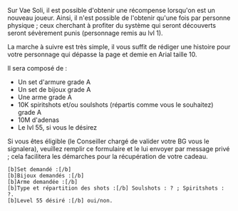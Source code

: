Sur Vae Soli, il est possible d'obtenir une récompense lorsqu'on est un nouveau joueur. Ainsi, il n'est possible de l'obtenir qu'une fois par personne physique ; ceux cherchant à profiter du système qui seront découverts seront sévèrement punis (personnage remis au lvl 1).

La marche à suivre est très simple, il vous suffit de rédiger une histoire pour votre personnage qui dépasse la page et demie en Arial taille 10.

Il sera composé de :

- Un set d'armure grade A
- Un set de bijoux grade A
- Une arme grade A
- 10K spiritshots et/ou soulshots (répartis comme vous le souhaitez) grade A
- 10M d'adenas
- Le lvl 55, si vous le désirez

Si vous êtes éligible (le Conseiller chargé de valider votre BG vous le signalera), veuillez remplir ce formulaire et le lui envoyer par message privé ; cela facilitera les démarches pour la récupération de votre cadeau.

	[b]Set demandé :[/b]
	[b]Bijoux demandés :[/b]
	[b]Arme demandée :[/b]
	[b]Type et répartition des shots :[/b] Soulshots : ? ; Spiritshots : ?.
	[b]Level 55 désiré :[/b] oui/non.
